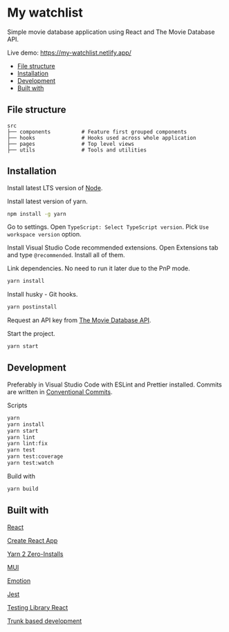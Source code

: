 # My watchlist

Simple movie database application using React and The Movie Database API.

Live demo: https://my-watchlist.netlify.app/

-   [File structure](#file-structure)
-   [Installation](#installation)
-   [Development](#development)
-   [Built with](#built-with)

## File structure

```text
src
├── components          # Feature first grouped components
├── hooks               # Hooks used across whole application
├── pages               # Top level views
├── utils               # Tools and utilities
```

## Installation

Install latest LTS version of [Node](https://nodejs.org/en/).

Install latest version of yarn.

```bash
npm install -g yarn
```

Go to settings. Open `TypeScript: Select TypeScript version`. Pick `Use workspace version` option.

Install Visual Studio Code recommended extensions. Open Extensions tab and type `@recommended`. Install all of them.

Link dependencies. No need to run it later due to the PnP mode.

```bash
yarn install
```

Install husky - Git hooks.

```bash
yarn postinstall
```

Request an API key from [The Movie Database API](https://developers.themoviedb.org/3/getting-started/authentication).

Start the project.

```bash
yarn start
```

## Development

Preferably in Visual Studio Code with ESLint and Prettier installed. Commits are written in [Conventional Commits](https://www.conventionalcommits.org/).

Scripts

```bash
yarn
yarn install
yarn start
yarn lint
yarn lint:fix
yarn test
yarn test:coverage
yarn test:watch
```

Build with

```bash
yarn build
```

## Built with

[React](https://reactjs.org/)

[Create React App](https://create-react-app.dev/)

[Yarn 2 Zero-Installs](https://yarnpkg.com/features/zero-installs)

[MUI](https://mui.com/)

[Emotion](https://emotion.sh/docs/introduction)

[Jest](https://jestjs.io/)

[Testing Library React](https://testing-library.com/)

[Trunk based development](https://trunkbaseddevelopment.com/)
